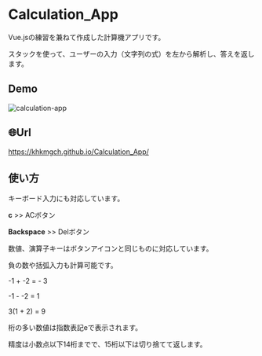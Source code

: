 # Calculation_App
Vue.jsの練習を兼ねて作成した計算機アプリです。

スタックを使って、ユーザーの入力（文字列の式）を左から解析し、答えを返します。

## Demo
![calculation-app](https://github.com/khkmgch/Calculation_App/assets/101968115/6606547c-792c-4b05-a249-8eba50b43eb9)

## :globe_with_meridians:Url
https://khkmgch.github.io/Calculation_App/

## 使い方
キーボード入力にも対応しています。

**c**  >>  ACボタン

**Backspace**  >> Delボタン

数値、演算子キーはボタンアイコンと同じものに対応しています。


負の数や括弧入力も計算可能です。

-1 + -2 = - 3

-1 - -2 = 1

3(1 + 2) = 9 

桁の多い数値は指数表記eで表示されます。

精度は小数点以下14桁までで、15桁以下は切り捨てて返します。
